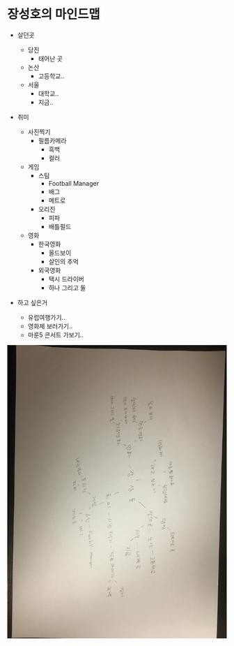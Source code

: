 # 장성호의 마인드맵

- 살던곳
  - 당진
    - 태어난 곳
  - 논산
    - 고등학교..
  - 서울
    - 대학교..
    - 지금..

- 취미
  - 사진찍기
    - 필름카메라
      - 흑백
      - 컬러
  - 게임
    - 스팀
      - Football Manager
      - 배그
      - 메트로
    - 오리진
      - 피파
      - 배틀필드
  - 영화
    - 한국영화
      - 올드보이
      - 살인의 추억
    - 외국영화
      - 택시 드라이버
      - 하나 그리고 둘
- 하고 싶은거
  - 유럽여행가기..
  - 영화제 보러가기..
  - 마룬5 콘서트 가보기..

 ![KakaoTalk20181005_005641990.jpg](https://github.com/seongho-jang/work/blob/master/KakaoTalk_20181005_005641990.jpg)







